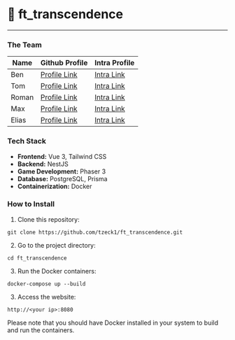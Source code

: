 # 🏓 ft_transcendence
---------------------------------------

### The Team

| Name      | Github Profile | Intra Profile
| ----------- | ----------- | ----------- |
| Ben | [Profile Link](https://github.com/benzlinger) | [Intra Link](https://profile.intra.42.fr/users/btenzlin) |
| Tom | [Profile Link](https://github.com/tzeck1) | [Intra Link](https://profile.intra.42.fr/users/tzeck) |
| Roman | [Profile Link](https://github.com/cptbboy) | [Intra Link](https://profile.intra.42.fr/users/rsiebert) |
| Max | [Profile Link](https://github.com/mmeising) | [Intra Link](https://profile.intra.42.fr/users/mmeising) |
| Elias | [Profile Link](https://github.com/eschirni) | [Intra Link](https://profile.intra.42.fr/users/eschirni) |

### Tech Stack

- **Frontend:** Vue 3, Tailwind CSS
- **Backend:** NestJS
- **Game Development:** Phaser 3
- **Database:** PostgreSQL, Prisma
- **Containerization:** Docker

### How to Install

1. Clone this repository: 

```console
git clone https://github.com/tzeck1/ft_transcendence.git
```

2. Go to the project directory:

```console
cd ft_transcendence
```

3. Run the Docker containers:

```console
docker-compose up --build
```

3. Access the website:

```console
http://<your ip>:8080
```

Please note that you should have Docker installed in your system to build and run the containers.
